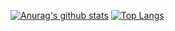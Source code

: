 [![Anurag's github stats](https://github-readme-stats.vercel.app/api?username=IlanG96&show_icons=true&theme=algolia&line_height=20)](https://github.com/anuraghazra/github-readme-stats)
[![Top Langs](https://github-readme-stats.vercel.app/api/top-langs/?username=IlanG96&layout=compact&theme=algolia)](https://github.com/anuraghazra/github-readme-stats)
